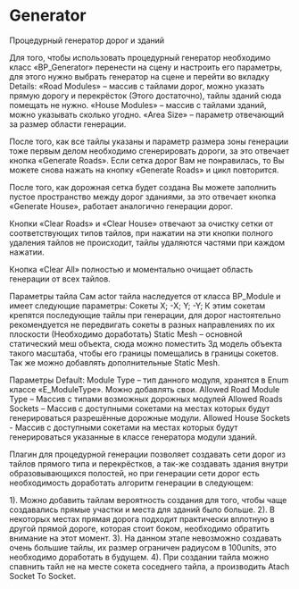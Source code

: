 # Generator
Процедурный генератор дорог и зданий

Для того, чтобы использовать процедурный генератор необходимо класс «BP_Generator» перенести на сцену и настроить его параметры, для этого нужно выбрать генератор на сцене и перейти во вкладку Details:
«Road Modules» – массив с тайлами дорог, можно указать прямую дорогу и перекрёсток (Этого достаточно), тайлы зданий сюда помещать не нужно.
«House Modules» – массив с тайлами зданий, можно указывать сколько угодно.
«Area Size» – параметр отвечающий за размер области генерации.

После того, как все тайлы указаны и параметр размера зоны генерации тоже первым делом необходимо сгенерировать дороги, за это отвечает кнопка «Generate Roads». Если сетка дорог Вам не понравилась, то Вы можете снова нажать на кнопку «Generate Roads» и цикл повторится. 

После того, как дорожная сетка будет создана Вы можете заполнить пустое пространство между дорог зданиями, за это отвечает кнопка «Generate House», работает аналогично генерации дорог.

Кнопки «Clear Roads» и «Clear House» отвечают за очистку сетки от соответствующих типов тайлов, при нажатии на эти кнопки полного удаления тайлов не происходит, тайлы удаляются частями при каждом нажатии.

Кнопка «Clear All»  полностью и моментально очищает область генерации от всех тайлов.

Параметры тайла
Сам actor тайла наследуется от класса BP_Module и имеет следующие параметры:
Сокеты X; -X; Y; -Y; К этим сокетам крепятся последующие тайлы при генерации, для дорог настоятельно рекомендуется не передвигать сокеты в разных направлениях по их плоскости (Необходимо доработать)
Static Mesh – основной статический меш объекта, сюда можно поместить 3д модель объекта такого масштаба, чтобы его границы помещались в границы сокетов. Так же можно добавлять дополнительные Static Mesh.

Параметры Default:
Module Type – тип данного модуля, хранятся в Enum классе «E_ModuleType». Можно добавлять свои.
Allowed Road Module Type – Массив с типами возможных дорожных модулей
Allowed Roads Sockets – Массив с доступными сокетами на местах которых будут генерироваться разрешённые дорожные модули.
Allowed House Sockets - Массив с доступными сокетами на местах которых будут генерироваться указанные в классе генератора модули зданий.




Плагин для процедурной генерации позволяет создавать сети дорог из тайлов прямого типа и перекрёстков, а так-же создавать здания внутри образовывающихся полостей, но при генерации сети дорог есть необходимость доработать алгоритм генерации в следующем:

1). Можно добавить тайлам вероятность создания для того, чтобы чаще создавались прямые участки и места для зданий было больше.
2). В некоторых местах прямая дорога подходит практически вплотную в другой прямой дороге, которая стоит боком, необходимо обратить внимание на этот момент.
3). На данном этапе невозможно создавать очень большие тайлы, их размер ограничен радиусом в 100units, это необходимо доработать в будущем.
4). При создании тайла можно спавнить тайл не на месте сокета соседнего тайла, а производить Atach Socket To Socket.
